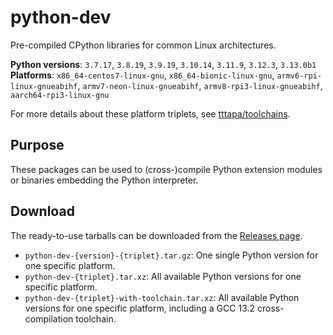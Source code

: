 # python-dev

Pre-compiled CPython libraries for common Linux architectures.

**Python versions**: `3.7.17`, `3.8.19`, `3.9.19`, `3.10.14`, `3.11.9`, `3.12.3`, `3.13.0b1`  
**Platforms**: `x86_64-centos7-linux-gnu`, `x86_64-bionic-linux-gnu`, `armv6-rpi-linux-gnueabihf`, `armv7-neon-linux-gnueabihf`, `armv8-rpi3-linux-gnueabihf`, `aarch64-rpi3-linux-gnu`

For more details about these platform triplets, see [tttapa/toolchains](https://github.com/tttapa/toolchains).

## Purpose

These packages can be used to (cross-)compile Python extension modules or
binaries embedding the Python interpreter.

## Download

The ready-to-use tarballs can be downloaded from the [Releases page](https://github.com/tttapa/toolchains/releases).

- `python-dev-{version}-{triplet}.tar.gz`: One single Python version for one specific platform.
- `python-dev-{triplet}.tar.xz`: All available Python versions for one specific platform.
- `python-dev-{triplet}-with-toolchain.tar.xz`: All available Python versions for one specific platform, including a GCC 13.2 cross-compilation toolchain.
